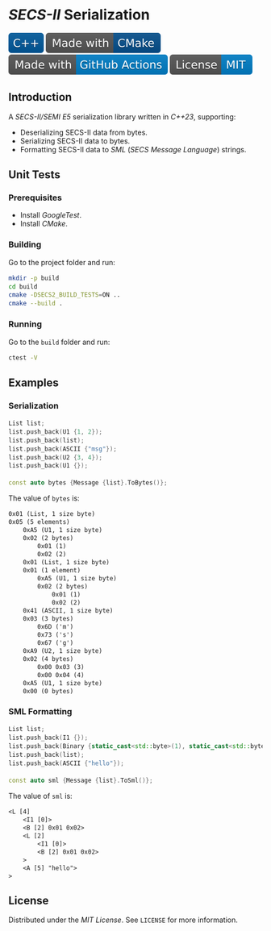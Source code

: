 # *SECS-II* Serialization

![C++](docs/badges/C++.svg)
[![CMake](docs/badges/Made-with-CMake.svg)](https://cmake.org)
![GitHub Actions](docs/badges/Made-with-GitHub-Actions.svg)
![License](docs/badges/License-MIT.svg)

## Introduction

A *SECS-II/SEMI E5* serialization library written in *C++23*, supporting:

- Deserializing SECS-II data from bytes.
- Serializing SECS-II data to bytes.
- Formatting SECS-II data to *SML* (*SECS Message Language*) strings.

## Unit Tests

### Prerequisites

- Install *GoogleTest*.
- Install *CMake*.

### Building

Go to the project folder and run:

```bash
mkdir -p build
cd build
cmake -DSECS2_BUILD_TESTS=ON ..
cmake --build .
```

### Running

Go to the `build` folder and run:

```bash
ctest -V
```

## Examples

### Serialization

```c++
List list;
list.push_back(U1 {1, 2});
list.push_back(list);
list.push_back(ASCII {"msg"});
list.push_back(U2 {3, 4});
list.push_back(U1 {});

const auto bytes {Message {list}.ToBytes()};
```

The value of `bytes` is:

```console
0x01 (List, 1 size byte)
0x05 (5 elements)
    0xA5 (U1, 1 size byte)
    0x02 (2 bytes)
        0x01 (1)
        0x02 (2)
    0x01 (List, 1 size byte)
    0x01 (1 element)
        0xA5 (U1, 1 size byte)
        0x02 (2 bytes)
            0x01 (1)
            0x02 (2)
    0x41 (ASCII, 1 size byte)
    0x03 (3 bytes)
        0x6D ('m')
        0x73 ('s')
        0x67 ('g')
    0xA9 (U2, 1 size byte)
    0x02 (4 bytes)
        0x00 0x03 (3)
        0x00 0x04 (4)
    0xA5 (U1, 1 size byte)
    0x00 (0 bytes)
```

### SML Formatting

```c++
List list;
list.push_back(I1 {});
list.push_back(Binary {static_cast<std::byte>(1), static_cast<std::byte>(2)});
list.push_back(list);
list.push_back(ASCII {"hello"});

const auto sml {Message {list}.ToSml()};
```

The value of `sml` is:

```console
<L [4]
    <I1 [0]>
    <B [2] 0x01 0x02>
    <L [2]
        <I1 [0]>
        <B [2] 0x01 0x02>
    >
    <A [5] "hello">
>
```

## License

Distributed under the *MIT License*. See `LICENSE` for more information.